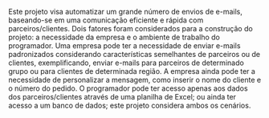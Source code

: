 Este projeto visa automatizar um grande número de envios de e-mails, baseando-se em uma comunicação eficiente e rápida com parceiros/clientes. Dois fatores foram considerados para a construção do projeto: a necessidade da empresa e o ambiente de trabalho do programador. Uma empresa pode ter a necessidade de enviar e-mails padronizados considerando características semelhantes de parceiros ou de clientes, exemplificando, enviar e-mails para parceiros de determinado grupo ou para clientes de determinada região. A empresa ainda pode ter a necessidade de personalizar a mensagem, como inserir o nome do cliente e o número do pedido. O programador pode ter acesso apenas aos dados dos parceiros/clientes através de uma planilha de Excel; ou ainda ter acesso a um banco de dados; este projeto considera ambos os cenários.
 
